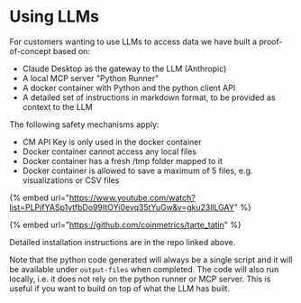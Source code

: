 # Using LLMs

For customers wanting to use LLMs to access data we have built a proof-of-concept based on:

* Claude Desktop as the gateway to the LLM (Anthropic)
* A local MCP server "Python Runner"
* A docker container with Python and the python client API
* A detailed set of instructions in markdown format, to be provided as context to the LLM

The following safety mechanisms apply:

* CM API Key is only used in the docker container
* Docker container cannot access any local files
* Docker container has a fresh /tmp folder mapped to it
* Docker container is allowed to save a maximum of 5 files, e.g. visualizations or CSV files

{% embed url="https://www.youtube.com/watch?list=PLPifYASp1ytfbDo99ItOYi0evq35tYuGw&v=gku23llLGAY" %}

{% embed url="https://github.com/coinmetrics/tarte_tatin" %}

Detailed installation instructions are in the repo linked above.&#x20;

Note that the python code generated will always be a single script and it will be available under `output-files` when completed. The code will also run locally, i.e. it does not rely on the python runner or MCP server. This is useful if you want to build on top of what the LLM has built.&#x20;
